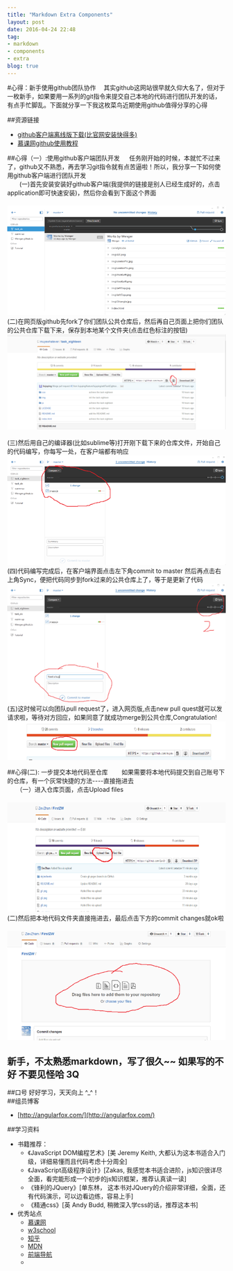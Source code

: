 ```yaml
---
title: "Markdown Extra Components"
layout: post
date: 2016-04-24 22:48
tag:
- markdown
- components
- extra
blog: true
---
```



#心得：新手使用github团队协作
　其实github这网站很早就久仰大名了，但对于一枚新手，如果要用一系列的git指令来提交自己本地的代码进行团队开发的话，有点手忙脚乱。下面就分享一下我这枚菜鸟近期使用github值得分享的心得

##资源链接
* [github客户端离线版下载(比官网安装快得多)](http://pan.baidu.com/s/1bovO7QR)　
* [慕课网github使用教程](http://www.imooc.com/learn/390)

##心得（一）:使用github客户端团队开发
　  任务刚开始的时候，本就忙不过来了，github又不熟悉，再去学习git指令就有点苦逼啦！所以，我分享一下如何使用github客户端进行团队开发
　　<br/>
　　(一)首先安装安装好github客户端(我提供的链接是别人已经生成好的，点击application即可快速安装)，然后你会看到下面这个界面<br/>
　　![ha](https://raw.githubusercontent.com/ZevZhan/FirstZW/gh-pages/github1-1.png)
　　<br/>
    (二)在网页版github先fork了你们团队公共仓库后，然后再自己页面上把你们团队的公共仓库下载下来，保存到本地某个文件夹(点击红色标注的按钮)<br/>
    ![ha1](https://raw.githubusercontent.com/ZevZhan/FirstZW/gh-pages/github2.png)<br/>
    <br />
    (三)然后用自己的编译器(比如sublime等)打开刚下载下来的仓库文件，开始自己的代码编写，你每写一处，在客户端都有响应<br/>
    ![ha](https://raw.githubusercontent.com/ZevZhan/FirstZW/gh-pages/g4.png)
    <br />
    (四)代码编写完成后，在客户端界面点击左下角commit to master 然后再点击右上角Sync，便把代码同步到fork过来的公共仓库上了，等于是更新了代码<br/>
    ![ha](https://raw.githubusercontent.com/ZevZhan/FirstZW/gh-pages/g5.png)
    <br />
    (五)这时候可以向团队pull request了，进入网页版,点击new pull quest就可以发请求啦，等待对方回应，如果同意了就成功merge到公共仓库,Congratulation!<br/>
    ![ha](https://raw.githubusercontent.com/ZevZhan/FirstZW/gh-pages/g6.png)
    <br />
    
##心得(二): 一步提交本地代码至仓库
　　如果需要将本地代码提交到自己账号下的仓库，有一个灰常快捷的方法----直接拖进去<br/>
　　（一）进入仓库页面，点击Upload files
　　<br/>
　　![ha](https://raw.githubusercontent.com/ZevZhan/FirstZW/gh-pages/g7.png)
　　 (二)然后把本地代码文件夹直接拖进去，最后点击下方的commit changes就ok啦
　  <br/>
    ![ha](https://raw.githubusercontent.com/ZevZhan/FirstZW/gh-pages/8.png)
    
 
   ## 新手，不太熟悉markdown，写了很久~~  如果写的不好 不要见怪哈 3Q
    
##口号
好好学习，天天向上 ^_^！ 
<br/>
##组员博客
* [http://angularfox.com/](http://angularfox.com/) 


##学习资料

* 书籍推荐：
    *  《JavaScript DOM编程艺术》[美 Jeremy Keith,  大都认为这本书适合入门级，详细易懂而且代码考虑十分周全]
    *  《JavaScript高级程序设计》[Zakas, 我感觉本书适合进阶，js知识很详尽全面，看完能形成一个初步的js知识框架，推荐认真读一读]
    *  《锋利的JQuery》[单东林， 这本书对JQuery的介绍非常详细，全面，还有代码演示，可以边看边练，容易上手]
    *  《精通css》[英 Andy Budd, 稍微深入学css的话，推荐这本书]
* 优秀站点
    * [慕课网](http://www.imooc.com/)
    * [w3school](http://www.w3school.com.cn/)
    * [知乎](http://www.zhihu.com/)
    * [MDN](https://developer.mozilla.org/zh-CN/docs/Web/Tutorials)
    * [前端导航](http://caibaojian.com/top)
    * 

<br/>
